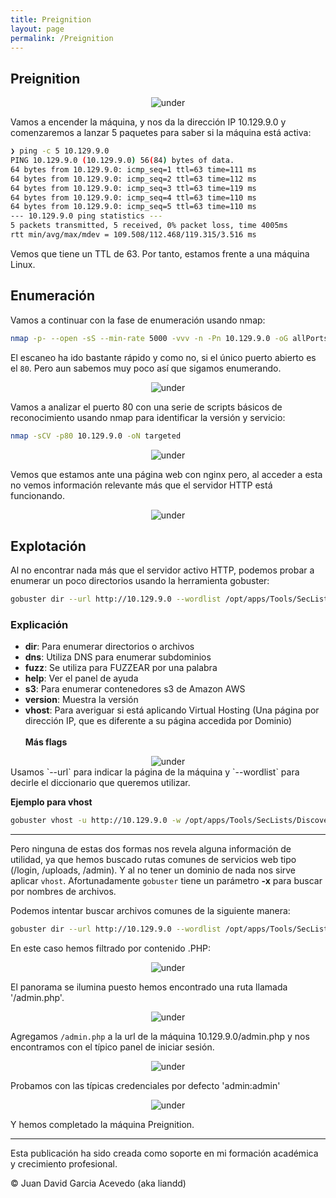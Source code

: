 ```yaml
---
title: Preignition
layout: page
permalink: /Preignition
---
```


<h2 class="titulo-principal">Preignition</h2>
<div id="imgs" style="text-align: center;">
  <img src="/assets/images/StartingPoint/VIP/Preignition/preignition.webp" alt="under" oncontextmenu="return false;">
</div>

Vamos a encender la máquina, y nos da la dirección IP 10.129.9.0 y comenzaremos a lanzar 5 paquetes para saber si la máquina está activa:

```bash
❯ ping -c 5 10.129.9.0
PING 10.129.9.0 (10.129.9.0) 56(84) bytes of data.
64 bytes from 10.129.9.0: icmp_seq=1 ttl=63 time=111 ms
64 bytes from 10.129.9.0: icmp_seq=2 ttl=63 time=112 ms
64 bytes from 10.129.9.0: icmp_seq=3 ttl=63 time=119 ms
64 bytes from 10.129.9.0: icmp_seq=4 ttl=63 time=110 ms
64 bytes from 10.129.9.0: icmp_seq=5 ttl=63 time=110 ms
--- 10.129.9.0 ping statistics ---
5 packets transmitted, 5 received, 0% packet loss, time 4005ms
rtt min/avg/max/mdev = 109.508/112.468/119.315/3.516 ms
```

Vemos que tiene un TTL de 63. Por tanto, estamos frente a una máquina Linux.

<h2 class="titulo-principal">Enumeración</h2>

Vamos a continuar con la fase de enumeración usando nmap:

```bash
nmap -p- --open -sS --min-rate 5000 -vvv -n -Pn 10.129.9.0 -oG allPorts
```

El escaneo ha ido bastante rápido y como no, si el único puerto abierto es el `80`. Pero aun sabemos muy poco así que sigamos enumerando. 
<div style="text-align: center;">
  <img src="/assets/images/StartingPoint/VIP/Preignition/nmap.png" alt="under" oncontextmenu="return false;">
</div>

Vamos a analizar el puerto 80 con una serie de scripts básicos de reconocimiento usando nmap para identificar la versión y servicio:

```bash
nmap -sCV -p80 10.129.9.0 -oN targeted
```
<div style="text-align: center;">
  <img src="/assets/images/StartingPoint/VIP/Preignition/nmap2.png" alt="under" oncontextmenu="return false;">
</div>

Vemos que estamos ante una página web con nginx pero, al acceder a esta no vemos información relevante más que el servidor HTTP está funcionando.
<div style="text-align: center;">
  <img src="/assets/images/StartingPoint/VIP/Preignition/web.png" alt="under" oncontextmenu="return false;">
</div>

<h2 class="titulo-principal">Explotación</h2>

Al no encontrar nada más que el servidor activo HTTP, podemos probar a enumerar un poco directorios usando la herramienta gobuster:

```bash
gobuster dir --url http://10.129.9.0 --wordlist /opt/apps/Tools/SecLists/Discovery/Web-Content/directory-list-2.3-medium.txt
```

<h3 class="titulo-secundario">Explicación</h3>

- **dir**: Para enumerar directorios o archivos
- **dns**: Utiliza DNS para enumerar subdominios
- **fuzz**: Se utiliza para FUZZEAR por una palabra
- **help**: Ver el panel de ayuda
- **s3**: Para enumerar contenedores s3 de Amazon AWS
- **version**: Muestra la versión
- **vhost**: Para averiguar si está aplicando Virtual Hosting (Una página por dirección IP, que es diferente a su página accedida por Dominio)
<br><br>
**Más flags**
<div style="text-align: center;">
  <img src="/assets/images/StartingPoint/VIP/Preignition/dirbust2.png" alt="under" oncontextmenu="return false;">
</div>
Usamos `--url` para indicar la página de la máquina y `--wordlist` para decirle el diccionario que queremos utilizar.

**Ejemplo para vhost**
```bash
gobuster vhost -u http://10.129.9.0 -w /opt/apps/Tools/SecLists/Discovery/DNS/subdomains-top1million-5000.txt
```
<hr />

Pero ninguna de estas dos formas nos revela alguna información de utilidad, ya que hemos buscado rutas comunes de servicios web tipo (/login, /uploads, /admin). Y al no tener un dominio de nada nos sirve aplicar `vhost`. Afortunadamente `gobuster` tiene un parámetro **-x** para buscar por nombres de archivos.

Podemos intentar buscar archivos comunes de la siguiente manera:

```bash
gobuster dir --url http://10.129.9.0 --wordlist /opt/apps/Tools/SecLists/Discovery/Web-Content/directory-list-2.3-medium.txt -x .php
```

En este caso hemos filtrado por contenido .PHP:
<div style="text-align: center;">
  <img src="/assets/images/StartingPoint/VIP/Preignition/dirbust.png" alt="under" oncontextmenu="return false;">
</div>

El panorama se ilumina puesto hemos encontrado una ruta llamada '/admin.php'.
<div style="text-align: center;">
  <img src="/assets/images/StartingPoint/VIP/Preignition/web.png" alt="under" oncontextmenu="return false;">
</div>

Agregamos `/admin.php` a la url de la máquina 10.129.9.0/admin.php y nos encontramos con el típico panel de iniciar sesión. 
<div style="text-align: center;">
  <img src="/assets/images/StartingPoint/VIP/Preignition/web2.png" alt="under" oncontextmenu="return false;">
</div>

Probamos con las típicas credenciales por defecto 'admin:admin' 
<div style="text-align: center;">
  <img src="/assets/images/StartingPoint/VIP/Preignition/flag.png" alt="under" oncontextmenu="return false;">
</div>

Y hemos completado la máquina Preignition.

---

Esta publicación ha sido creada como soporte en mi formación académica y crecimiento profesional.

© Juan David Garcia Acevedo (aka liandd)
